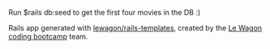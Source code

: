 Run $rails db:seed to get the first four movies in the DB :)

Rails app generated with [lewagon/rails-templates](https://github.com/lewagon/rails-templates), created by the [Le Wagon coding bootcamp](https://www.lewagon.com) team.